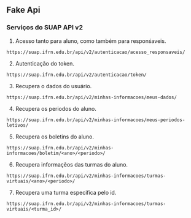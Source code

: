 ## Fake Api

### Serviços do SUAP API v2

1. Acesso tanto para aluno, como também para responśaveis.

```https://suap.ifrn.edu.br/api/v2/autenticacao/acesso_responsaveis/```

2. Autenticação do token.

```https://suap.ifrn.edu.br/api/v2/autenticacao/token/```

3. Recupera o dados do usuário.

```https://suap.ifrn.edu.br/api/v2/minhas-informacoes/meus-dados/```

4. Recupera os periodos do aluno.

```https://suap.ifrn.edu.br/api/v2/minhas-informacoes/meus-periodos-letivos/```

5. Recupera os boletins do aluno.

```https://suap.ifrn.edu.br/api/v2/minhas-informacoes/boletim/<ano>/<periodo>/```

6. Recupera informaçẽos das turmas do aluno.

```https://suap.ifrn.edu.br/api/v2/minhas-informacoes/turmas-virtuais/<ano>/<periodo>/```

7. Recupera uma turma especifica pelo id.

```https://suap.ifrn.edu.br/api/v2/minhas-informacoes/turmas-virtuais/<turma_id>/```
